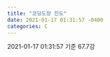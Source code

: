 ```yaml
---
title: "코딩도장 진도"
date: 2021-01-17 01:31:57 -0400
categories: C
---
```


2021-01-17 01:31:57 기준
67.7강
